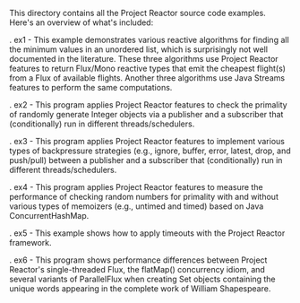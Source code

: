 This directory contains all the Project Reactor source code examples.
Here's an overview of what's included:

. ex1 - This example demonstrates various reactive algorithms for
        finding all the minimum values in an unordered list, which is
        surprisingly not well documented in the literature.  These
        three algorithms use Project Reactor features to return
        Flux/Mono reactive types that emit the cheapest flight(s) from
        a Flux of available flights.  Another three algorithms use
        Java Streams features to perform the same computations.

. ex2 - This program applies Project Reactor features to check the
        primality of randomly generate Integer objects via a publisher
        and a subscriber that (conditionally) run in different
        threads/schedulers.

. ex3 - This program applies Project Reactor features to implement
        various types of backpressure strategies (e.g., ignore,
        buffer, error, latest, drop, and push/pull) between a
        publisher and a subscriber that (conditionally) run in
        different threads/schedulers.  

. ex4 - This program applies Project Reactor features to measure the
        performance of checking random numbers for primality with and
        without various types of memoizers (e.g., untimed and timed)
        based on Java ConcurrentHashMap.  

. ex5 - This example shows how to apply timeouts with the Project
        Reactor framework.
  
. ex6 - This program shows performance differences between Project
        Reactor's single-threaded Flux, the flatMap() concurrency
        idiom, and several variants of ParallelFlux when creating Set
        objects containing the unique words appearing in the complete
        work of William Shapespeare.
